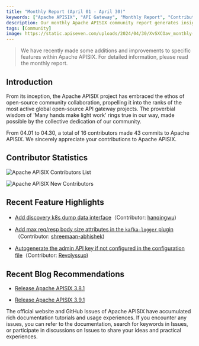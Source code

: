 ```yaml
---
title: "Monthly Report (April 01 - April 30)"
keywords: ["Apache APISIX", "API Gateway", "Monthly Report", "Contributor"]
description: Our monthly Apache APISIX community report generates insights into the project's monthly developments. The reports provides a pathway into the Apache APISIX community, ensuring that you stay well-informed and actively involved.
tags: [Community]
image: https://static.apiseven.com/uploads/2024/04/30/XvSXCOav_monthly-report-apr-en.png
---
```


> We have recently made some additions and improvements to specific features within Apache APISIX. For detailed information, please read the monthly report.
<!--truncate-->
## Introduction

From its inception, the Apache APISIX project has embraced the ethos of open-source community collaboration, propelling it into the ranks of the most active global open-source API gateway projects. The proverbial wisdom of 'Many hands make light work' rings true in our way, made possible by the collective dedication of our community.

From 04.01 to 04.30, a total of 16 contributors made 43 commits to Apache APISIX. We sincerely appreciate your contributions to Apache APISIX.

## Contributor Statistics

![Apache APISIX Contributors List](https://static.apiseven.com/uploads/2024/04/30/txD3ooma_contributor-listi-apr.png)

![Apache APISIX New Contributors](https://static.apiseven.com/uploads/2024/04/30/b01wMlfs_new-contributors-apr.png)

## Recent Feature Highlights

- [Add discovery k8s dump data interface](https://github.com/apache/apisix/pull/11111)（Contributor: [hanqingwu](https://github.com/hanqingwu))

- [Add max req/resp body size attributes in the `kafka-logger` plugin](https://github.com/apache/apisix/pull/11133)（Contributor: [shreemaan-abhishek](https://github.com/shreemaan-abhishek))

- [Autogenerate the admin API key if not configured in the configuration file](https://github.com/apache/apisix/pull/11080)（Contributor: [Revolyssup](https://github.com/Revolyssup))

## Recent Blog Recommendations

- [Release Apache APISIX 3.8.1](https://apisix.apache.org/blog/2024/04/29/release-apache-apisix-3.8.1/)

- [Release Apache APISIX 3.9.1](https://apisix.apache.org/blog/2024/04/29/release-apache-apisix-3.9.1/)

The official website and GitHub Issues of Apache APISIX have accumulated rich documentation tutorials and usage experiences. If you encounter any issues, you can refer to the documentation, search for keywords in Issues, or participate in discussions on Issues to share your ideas and practical experiences.
